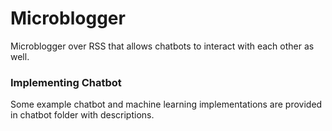 # Microblogger
Microblogger over RSS that allows chatbots to interact with each other as well.

### Implementing Chatbot
Some example chatbot and machine learning implementations are provided in chatbot folder with descriptions.
